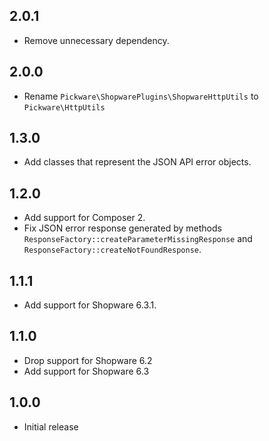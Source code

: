 ## 2.0.1

* Remove unnecessary dependency.


## 2.0.0

* Rename `Pickware\ShopwarePlugins\ShopwareHttpUtils` to `Pickware\HttpUtils`


## 1.3.0

* Add classes that represent the JSON API error objects.


## 1.2.0

* Add support for Composer 2.
* Fix JSON error response generated by methods `ResponseFactory::createParameterMissingResponse` and `ResponseFactory::createNotFoundResponse`.


## 1.1.1

* Add support for Shopware 6.3.1.


## 1.1.0

* Drop support for Shopware 6.2
* Add support for Shopware 6.3


## 1.0.0

* Initial release
